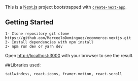 This is a [Next.js](https://nextjs.org/) project bootstrapped with [`create-next-app`](https://github.com/vercel/next.js/tree/canary/packages/create-next-app).

## Getting Started

```
1- Clone repository git clone https://github.com/MarceeloDominguez/ecommerce-nextjs.git
2- Install dependencies with npm install
3- npm run dev or yarn dev
```

Open [http://localhost:3000](http://localhost:3000) with your browser to see the result.

##Libraries used:

```
tailwindcss, react-icons, framer-motion, react-scroll
```

